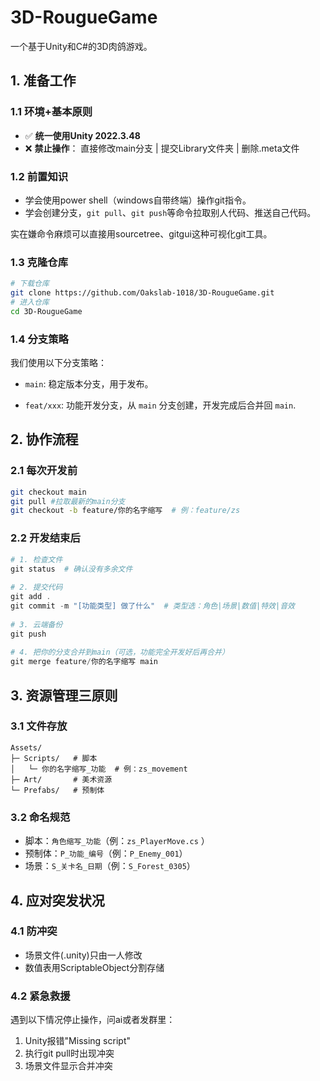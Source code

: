 # 3D-RougueGame

一个基于Unity和C#的3D肉鸽游戏。

## 1. 准备工作

### 1.1 环境+基本原则

- ✅ **统一使用Unity 2022.3.48** 
- ❌ **禁止操作**：
  直接修改main分支 | 提交Library文件夹 | 删除.meta文件

### 1.2 前置知识

- 学会使用power shell（windows自带终端）操作git指令。
- 学会创建分支，`git pull`、`git push`等命令拉取别人代码、推送自己代码。

实在嫌命令麻烦可以直接用sourcetree、gitgui这种可视化git工具。

### 1.3  克隆仓库

```bash
# 下载仓库
git clone https://github.com/Oakslab-1018/3D-RougueGame.git
# 进入仓库
cd 3D-RougueGame
```

### 1.4 分支策略

我们使用以下分支策略：

- `main`: 稳定版本分支，用于发布。

- `feat/xxx`: 功能开发分支，从 `main` 分支创建，开发完成后合并回 `main`.

## 2. 协作流程

### 2.1 每次开发前

```bash
git checkout main 
git pull #拉取最新的main分支
git checkout -b feature/你的名字缩写  # 例：feature/zs 
```

### 2.2 开发结束后

```powershell
# 1. 检查文件 
git status  # 确认没有多余文件 
 
# 2. 提交代码 
git add .
git commit -m "[功能类型] 做了什么"  # 类型选：角色|场景|数值|特效|音效 
 
# 3. 云端备份 
git push
 
# 4. 把你的分支合并到main（可选，功能完全开发好后再合并）
git merge feature/你的名字缩写 main
```

## 3. 资源管理三原则

### 3.1 文件存放

```
Assets/
├─ Scripts/   # 脚本 
│   └─ 你的名字缩写_功能  # 例：zs_movement 
├─ Art/       # 美术资源 
└─ Prefabs/   # 预制体 
```

### 3.2 命名规范

- 脚本：`角色缩写_功能`（例：`zs_PlayerMove.cs` ）
- 预制体：`P_功能_编号`（例：`P_Enemy_001`）
- 场景：`S_关卡名_日期`（例：`S_Forest_0305`）

## 4. 应对突发状况

### 4.1 防冲突

- 场景文件(.unity)只由一人修改
- 数值表用ScriptableObject分割存储

### 4.2 紧急救援

遇到以下情况停止操作，问ai或者发群里：

1. Unity报错"Missing script"
2. 执行git pull时出现冲突
3. 场景文件显示合并冲突

